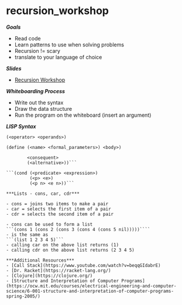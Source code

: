 # recursion_workshop

***Goals***
- Read code
- Learn patterns to use when solving problems
- Recursion != scary
- translate to your language of choice

***Slides***
- [Recursion Workshop](http://www.slideshare.net/MaxGlassie/recursion-workshop)

***Whiteboarding Process***
- Write out the syntax
- Draw the data structure
- Run the program on the whiteboard (insert an argument)

***LISP Syntax***

```(<operator> <operands>)```

```(define (<name> <formal_parameters>) <body>)```

```(if (<predicate>)
        <consequent>
        (<alternative>))```

```(cond (<predicate> <expression>)
         (<p> <e>)
         (<p n> <e n>))```

***Lists - cons, car, cdr***

- cons = joins two items to make a pair
- car = selects the first item of a pair
- cdr = selects the second item of a pair

- cons can be used to form a list
```(cons 1 (cons 2 (cons 3 (cons 4 (cons 5 nil)))))````
- is the same as
```(list 1 2 3 4 5)```
- calling car on the above list returns (1)
- calling cdr on the above list returns (2 3 4 5)

***Additional Resources***
- [Call Stack](https://www.youtube.com/watch?v=beqqGIdabrE)
- [Dr. Racket](https://racket-lang.org/)
- [Clojure](https://clojure.org/)
- [Structure and Interpretation of Computer Programs](https://ocw.mit.edu/courses/electrical-engineering-and-computer-science/6-001-structure-and-interpretation-of-computer-programs-spring-2005/)
